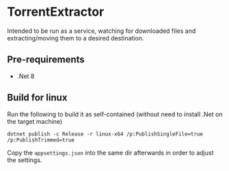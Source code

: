 # TorrentExtractor
Intended to be run as a service, watching for downloaded files and extracting/moving them to a desired destination.

## Pre-requirements 
- .Net 8

## Build for linux
Run the following to build it as self-contained (without need to install .Net on the target machine)
```
dotnet publish -c Release -r linux-x64 /p:PublishSingleFile=true /p:PublishTrimmed=true
```
Copy the `appsettings.json` into the same dir afterwards in order to adjust the settings.
